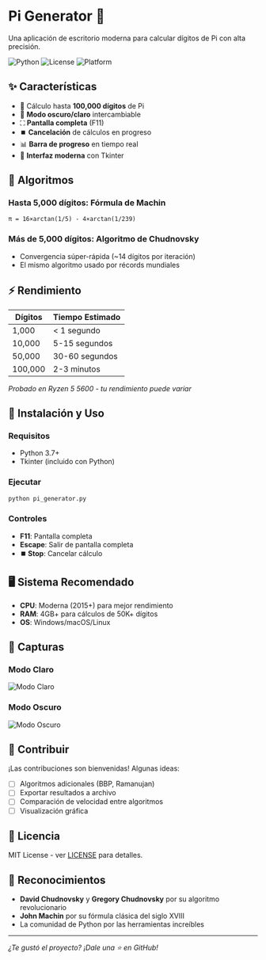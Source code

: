 # Pi Generator 🥧

Una aplicación de escritorio moderna para calcular dígitos de Pi con alta precisión.

![Python](https://img.shields.io/badge/python-3.7+-blue.svg)
![License](https://img.shields.io/badge/license-MIT-green.svg)
![Platform](https://img.shields.io/badge/platform-windows%20%7C%20macos%20%7C%20linux-lightgrey.svg)

## ✨ Características

- 🚀 Cálculo hasta **100,000 dígitos** de Pi
- 🌙 **Modo oscuro/claro** intercambiable
- ⛶ **Pantalla completa** (F11)
- ⏹️ **Cancelación** de cálculos en progreso
- 📊 **Barra de progreso** en tiempo real
- 🎨 **Interfaz moderna** con Tkinter

## 🧮 Algoritmos

### Hasta 5,000 dígitos: **Fórmula de Machin**
```
π = 16×arctan(1/5) - 4×arctan(1/239)
```

### Más de 5,000 dígitos: **Algoritmo de Chudnovsky**
- Convergencia súper-rápida (~14 dígitos por iteración)
- El mismo algoritmo usado por récords mundiales

## ⚡ Rendimiento

| Dígitos  | Tiempo Estimado |
|----------|----------------|
| 1,000    | < 1 segundo    |
| 10,000   | 5-15 segundos  |
| 50,000   | 30-60 segundos |
| 100,000  | 2-3 minutos    |

*Probado en Ryzen 5 5600 - tu rendimiento puede variar*

## 🚀 Instalación y Uso

### Requisitos
- Python 3.7+
- Tkinter (incluido con Python)

### Ejecutar
```bash
python pi_generator.py
```

### Controles
- **F11**: Pantalla completa
- **Escape**: Salir de pantalla completa
- **⏹️ Stop**: Cancelar cálculo

## 🖥️ Sistema Recomendado

- **CPU**: Moderna (2015+) para mejor rendimiento
- **RAM**: 4GB+ para cálculos de 50K+ dígitos
- **OS**: Windows/macOS/Linux

## 📸 Capturas

### Modo Claro
![Modo Claro](screenshots/screenshot_light.png)

### Modo Oscuro
![Modo Oscuro](screenshots/screenshot_dark.png)

## 🤝 Contribuir

¡Las contribuciones son bienvenidas! Algunas ideas:

- [ ] Algoritmos adicionales (BBP, Ramanujan)
- [ ] Exportar resultados a archivo
- [ ] Comparación de velocidad entre algoritmos
- [ ] Visualización gráfica

## 📜 Licencia

MIT License - ver [LICENSE](LICENSE) para detalles.

## 🙏 Reconocimientos

- **David Chudnovsky** y **Gregory Chudnovsky** por su algoritmo revolucionario
- **John Machin** por su fórmula clásica del siglo XVIII
- La comunidad de Python por las herramientas increíbles

---

*¿Te gustó el proyecto? ¡Dale una ⭐ en GitHub!*
